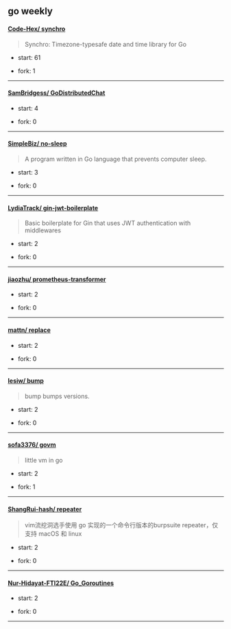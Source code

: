 ## go weekly

#### [Code-Hex/ synchro](https://github.com/Code-Hex/synchro)
>  Synchro: Timezone-typesafe date and time library for Go
+ start: 61
+ fork: 1
---
#### [SamBridgess/ GoDistributedChat](https://github.com/SamBridgess/GoDistributedChat)
>  
+ start: 4
+ fork: 0
---
#### [SimpleBiz/ no-sleep](https://github.com/SimpleBiz/no-sleep)
>  A program written in Go language that prevents computer sleep.
+ start: 3
+ fork: 0
---
#### [LydiaTrack/ gin-jwt-boilerplate](https://github.com/LydiaTrack/gin-jwt-boilerplate)
>  Basic boilerplate for Gin that uses JWT authentication with middlewares
+ start: 2
+ fork: 0
---
#### [jiaozhu/ prometheus-transformer](https://github.com/jiaozhu/prometheus-transformer)
>  
+ start: 2
+ fork: 0
---
#### [mattn/ replace](https://github.com/mattn/replace)
>  
+ start: 2
+ fork: 0
---
#### [lesiw/ bump](https://github.com/lesiw/bump)
>  bump bumps versions.
+ start: 2
+ fork: 0
---
#### [sofa3376/ govm](https://github.com/sofa3376/govm)
>  little vm in go
+ start: 2
+ fork: 1
---
#### [ShangRui-hash/ repeater](https://github.com/ShangRui-hash/repeater)
>  vim流挖洞选手使用 go 实现的一个命令行版本的burpsuite repeater，仅支持 macOS 和 linux
+ start: 2
+ fork: 0
---
#### [Nur-Hidayat-FTI22E/ Go_Goroutines](https://github.com/Nur-Hidayat-FTI22E/Go_Goroutines)
>  
+ start: 2
+ fork: 0
---